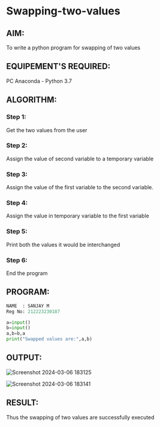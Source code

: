 # Swapping-two-values
## AIM:
To write a python program for swapping of two values
## EQUIPEMENT'S REQUIRED: 
PC
Anaconda - Python 3.7
## ALGORITHM: 
### Step 1:
Get the two values from the user
### Step 2: 
Assign the value of second variable to a temporary variable 
### Step 3: 
Assign the value of the first variable to the second variable.
### Step 4:  
Assign the value in temporary variable to the first variable
### Step 5: 
Print both the values it would be interchanged
### Step 6: 
End the program
## PROGRAM:
```python
NAME  : SANJAY M
Reg No: 212223230187

a=input()
b=input()
a,b=b,a
print("Swapped values are:",a,b)
```

## OUTPUT:
![Screenshot 2024-03-06 183125](https://github.com/sanjayofficial2005/Swapping-two-values/assets/148048602/23dc3ba0-753e-411e-970b-4f3a5f9df9e6)

![Screenshot 2024-03-06 183141](https://github.com/sanjayofficial2005/Swapping-two-values/assets/148048602/28aef373-ebd5-47b9-bf4c-7aca638a388f)


## RESULT:
Thus the swapping of two values are successfully executed



